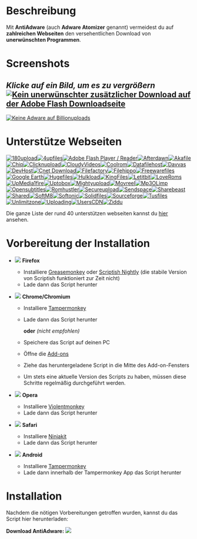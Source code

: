 # Beschreibung

Mit **AntiAdware** (auch **Adware Atomizer** genannt) vermeidest du auf **zahlreichen Webseiten** den versehentlichen Download von **unerwünschten Programmen**.

# Screenshots
*Klicke auf ein Bild, um es zu vergrößern*
[![Kein unerwünschter zusätzlicher Download auf der Adobe Flash Downloadseite](https://i.imgur.com/0JCE7DVh.png "Kein unerwünschter zusätzlicher Download auf der Adobe Flash Downloadseite")](https://i.imgur.com/0JCE7DV.png)
---------------------------------------
[![Keine Adware auf Billionuploads](https://i.imgur.com/38XOaQfh.png "Keine Adware auf Billionuploads")](https://i.imgur.com/38XOaQf.png)

# Unterstütze Webseiten
[![180upload](https://i.imgur.com/dW7jcQ7.png "180upload")![4upfiles](https://i.imgur.com/QJhQFDP.png "4upfiles")![Adobe Flash Player / Reader](https://i.imgur.com/SvLjgIf.png "Adobe Flash Player / Reader")![Afterdawn](https://i.imgur.com/CDxX9AX.png "Afterdawn")![Akafile](https://i.imgur.com/4wVFAm8.png "Akafile")![Chip](https://i.imgur.com/UiH9cvh.png "Chip")![Clicknupload](https://i.imgur.com/PAYfKmH.png "Clicknupload")![CloudyVideos](https://i.imgur.com/riYex5l.png "CloudyVideos")![Coolrom](https://i.imgur.com/ezguqmD.png "Coolrom")![Datafilehost](https://i.imgur.com/y5uKbBC.png "Datafilehost")![Davvas](https://i.imgur.com/Eh6QnwZ.png "Davvas")![DevHost](https://i.imgur.com/Eh6QnwZ.png "DevHost")![Cnet Download](https://i.imgur.com/B7nIZg7.png "Cnet Download")![Filefactory](https://i.imgur.com/Eh6QnwZ.png "Filefactory")![Filehippo](https://i.imgur.com/ZeiBRrt.png "Filehippo")![Freewarefiles](https://i.imgur.com/ST2ihXt.png "Freewarefiles")
![Google Earth](https://i.imgur.com/Ma9NZ6l.png "Google Earth")![Hugefiles](https://i.imgur.com/ay3VE9G.png "Hugefiles")![Hulkload](https://i.imgur.com/9fYQMWz.png "Hulkload")![KingFiles](https://i.imgur.com/Eh6QnwZ.png "KingFiles")![Letitbit](https://i.imgur.com/eVRYCNs.png "Letitbit")![LoveRoms](https://i.imgur.com/n1c9KHY.png "LoveRoms")![UpMedia1fire](https://i.imgur.com/AH8D75T.png "UpMedia1fire")![Uptobox](https://i.imgur.com/HgqSsEu.png "Uptobox")![Mightyupload](https://i.imgur.com/Eh6QnwZ.png "Mightyupload")![Movreel](https://i.imgur.com/Eh6QnwZ.png "Movreel")![Mp3OLimp](https://i.imgur.com/6I9TKeB.png "Mp3OLimp")![Opensubtitles](https://i.imgur.com/etDajvg.png "Opensubtitles")![Romhustler](https://i.imgur.com/wup392J.png "Romhustler")![Secureupload](https://i.imgur.com/eQ06o7i.png "Secureupload")![Sendspace](https://i.imgur.com/7gx1svU.png "Sendspace")![Sharebeast](https://i.imgur.com/PAUqYgu.png "Sharebeast")![Shared](https://i.imgur.com/onpVg02.png "Shared")![SoftM8](https://i.imgur.com/YcCYuvK.png "SoftM8")![Softonic](https://i.imgur.com/zVF1jat.png "Softonic")![Solidfiles](https://i.imgur.com/rtXgrpz.png "Solidfiles")![Sourceforge](https://i.imgur.com/HKfnAiF.png "Sourceforge")![Tusfiles](https://i.imgur.com/7sZA4re.png "Tusfiles")![Unlimitzone](https://i.imgur.com/FLJWebZ.png "Unlimitzone")![Uploading](https://i.imgur.com/nf0jqv9.png "Uploading")![UsersCDN](https://i.imgur.com/AR3vvNQ.png "UsersCDN")![Ziddu](https://i.imgur.com/QESaPBE.png "Ziddu")](https://github.com/HandyUserscripts/AntiAdware/wiki/Supported-Websites)

Die ganze Liste der rund 40 unterstützen webseiten kannst du [hier](https://github.com/HandyUserscripts/AntiAdware/wiki/Supported-Websites) ansehen.

# Vorbereitung der Installation

- ![](https://i.imgur.com/zD5npRg.png) **Firefox**
  - Installiere [Greasemonkey](https://addons.mozilla.org/firefox/addon/greasemonkey/) oder [Scriptish Nightly](https://github.com/scriptish/scriptish-nightlies/releases) (die stabile Version von Scriptish funktioniert zur Zeit nicht)
  - Lade dann das Script herunter

- ![](https://i.imgur.com/IVru2Aw.png) **Chrome/Chromium**
  - Installiere  [Tampermonkey](https://chrome.google.com/webstore/detail/tampermonkey/dhdgffkkebhmkfjojejmpbldmpobfkfo/)
  - Lade dann das Script herunter

    **oder** *(nicht empfohlen)*

  - Speichere das Script auf deinen PC
  - Öffne die [Add-ons](https://i.imgur.com/8ALV1pq.png)
  - Ziehe das heruntergeladene Script in die Mitte des Add-on-Fensters
  - Um stets eine aktuelle Version des Scripts zu haben, müssen diese Schritte regelmäßig durchgeführt werden.

- ![](https://i.imgur.com/P1R4aMx.png) **Opera**
  - Installiere [Violentmonkey](https://addons.opera.com/en/extensions/details/violent-monkey/)
  - Lade dann das Script herunter

- ![](https://i.imgur.com/pUhViGt.png) **Safari**
  - Installiere [Ninjakit](http://ss-o.net/safari/extension/NinjaKit.safariextz)
  - Lade dann das Script herunter

- ![](https://i.imgur.com/DDd2ihc.png) **Android**
  - Installiere [Tampermonkey](https://play.google.com/store/apps/details?id=net.biniok.tampermonkey)
  - Lade dann innerhalb der Tampermonkey App das Script herunter

# Installation

Nachdem die nötigen Vorbereitungen getroffen wurden, kannst du das Script hier herunterladen:

**Download AntiAdware:** [![](https://i.imgur.com/0KCjrsZ.png)](https://bit.ly/AntiAdware)